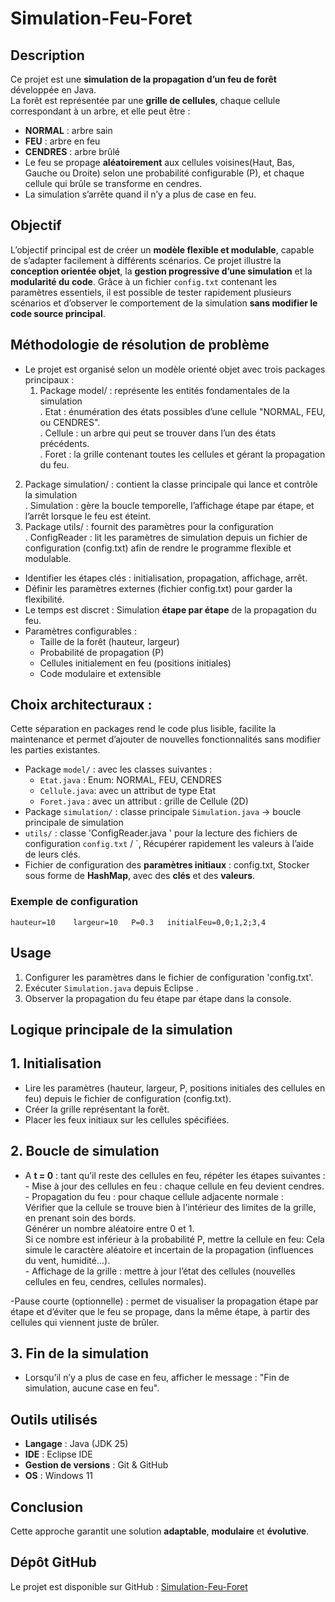 # Simulation-Feu-Foret
## Description
Ce projet est une **simulation de la propagation d’un feu de forêt** développée en Java.  
La forêt est représentée par une **grille de cellules**, chaque cellule correspondant à un arbre, et elle peut être :
-  **NORMAL** : arbre sain  
- **FEU** : arbre en feu  
- **CENDRES** : arbre brûlé
- Le feu se propage **aléatoirement** aux cellules voisines(Haut, Bas, Gauche ou Droite) selon une probabilité configurable (P), et chaque cellule qui brûle se transforme en cendres.
- La simulation s’arrête quand il n’y a plus de case en feu.
## Objectif 
L’objectif principal est de créer un **modèle flexible et modulable**, capable de s’adapter facilement à différents scénarios. Ce projet illustre la **conception orientée objet**, la **gestion progressive d’une simulation** et la **modularité du code**.
Grâce à un fichier `config.txt` contenant les paramètres essentiels, il est possible de tester rapidement plusieurs scénarios et d’observer le comportement de la simulation **sans modifier le code source principal**.

## Méthodologie de résolution de problème
- Le projet est organisé selon un modèle orienté objet avec trois packages principaux :
  1. Package model/ : représente les entités fondamentales de la simulation <br>
     .  Etat : énumération des états possibles d’une cellule "NORMAL, FEU, ou CENDRES".<br>
     .  Cellule : un arbre qui peut se trouver dans l’un des états précédents.<br>
     .  Foret : la grille contenant toutes les cellules et gérant la propagation du feu.<br>
 2. Package simulation/ : contient la classe principale qui lance et contrôle la simulation<br>
    . Simulation : gère la boucle temporelle, l’affichage étape par étape, et l’arrêt lorsque le feu est éteint.<br>
3. Package utils/ : fournit des paramètres  pour la configuration<br>
   . ConfigReader : lit les paramètres de simulation depuis un fichier de configuration (config.txt) afin de rendre le programme flexible et modulable.<br>
- Identifier les étapes clés : initialisation, propagation, affichage, arrêt.
- Définir les paramètres externes (fichier config.txt) pour garder la flexibilité.
- Le temps est discret : Simulation **étape par étape** de la propagation du feu.  
- Paramètres configurables :  
  - Taille de la forêt (hauteur, largeur)   
  - Probabilité de propagation  (P)
  - Cellules initialement en feu  (positions initiales)
  - Code modulaire et extensible
## Choix architecturaux : 
Cette séparation en packages rend le code plus lisible, facilite la maintenance et permet d’ajouter de nouvelles fonctionnalités sans modifier les parties existantes.
- Package `model/` : avec les classes suivantes :
    - `Etat.java` : Enum: NORMAL, FEU, CENDRES 
    - `Cellule.java`: avec un attribut  de type Etat
    - `Foret.java` : avec un attribut : grille de Cellule (2D)  
- Package `simulation/` : classe principale `Simulation.java` → boucle principale de simulation  
- `utils/` : classe 'ConfigReader.java ' pour la lecture des fichiers de configuration  `config.txt` / `, Récupérer rapidement les valeurs à l’aide de leurs clés.
- Fichier de configuration des **paramètres initiaux** : config.txt, Stocker sous forme de **HashMap**, avec des **clés** et des **valeurs**.
 ### Exemple de configuration
`
hauteur=10   
largeur=10  
P=0.3  
initialFeu=0,0;1,2;3,4  
`
## Usage
1. Configurer les paramètres dans le fichier de configuration 'config.txt'.  
2. Exécuter `Simulation.java` depuis Eclipse .  
3. Observer la propagation du feu étape par étape dans la console.

## Logique principale de la simulation
## 1. Initialisation
- Lire les paramètres (hauteur, largeur, P, positions initiales des cellules en feu) depuis le fichier de configuration          (config.txt).
- Créer la grille représentant la forêt.
- Placer les feux initiaux sur les cellules spécifiées.
## 2. Boucle de simulation
- A **t = 0** : tant qu’il reste des cellules en feu, répéter les étapes suivantes : <br>
                - Mise à jour des cellules en feu : chaque cellule en feu devient cendres.<br>
                - Propagation du feu : pour chaque cellule adjacente normale :<br>
                    Vérifier que la cellule se trouve bien à l’intérieur des limites de la grille, en prenant soin des bords.<br>
                    Générer un nombre aléatoire entre 0 et 1.<br>
                    Si ce nombre est inférieur à la probabilité P, mettre la cellule en feu: Cela simule le caractère                             aléatoire et incertain de la propagation (influences du vent, humidité…).<br>
                - Affichage de la grille : mettre à jour l’état des cellules (nouvelles cellules en feu, cendres, cellules                               normales).<br>

-Pause courte (optionnelle) : permet de visualiser la propagation étape par étape et d’éviter que le feu se propage, dans la même étape, à partir des cellules qui viennent juste de brûler.<br>

## 3. Fin de la simulation
- Lorsqu’il n’y a plus de case en feu, afficher le message : "Fin de simulation, aucune case en feu".
## Outils utilisés
- **Langage** : Java (JDK 25)  
- **IDE** : Eclipse IDE  
- **Gestion de versions** : Git & GitHub  
- **OS** : Windows 11

## Conclusion
Cette approche garantit une solution **adaptable**, **modulaire** et **évolutive**.

## Dépôt GitHub
Le projet est disponible sur GitHub : [Simulation-Feu-Foret](https://github.com/Saki98-gif/Simulation-Feu-For-t)
